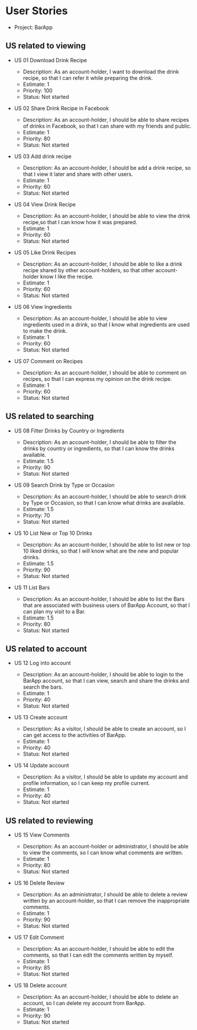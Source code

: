 # User Stories

- Project: BarApp

## US related to viewing

- US 01 Download Drink Recipe
  - Description: As an account-holder, I want to download the drink recipe, so that I can refer it while preparing the drink.
  - Estimate: 1
  - Priority: 100
  - Status: Not started

- US 02 Share Drink Recipe in Facebook
  - Description: As an account-holder, I should be able to share recipes of drinks in Facebook, so that I can share with my friends and public.
  - Estimate: 1
  - Priority: 80
  - Status: Not started
 
- US 03 Add drink recipe
  - Description: As an account-holder, I should be add a drink recipe, so that I view it later and share with other users.
  - Estimate: 1
  - Priority: 60
  - Status: Not started
 
- US 04 View Drink Recipe
  - Description: As an account-holder, I should be able to view the drink recipe,so that I can know how it was prepared.
  - Estimate: 1
  - Priority: 60
  - Status: Not started
 
- US 05 Like Drink Recipes
  - Description: As an account-holder, I should be able to like a drink recipe shared by other account-holders, so that other account-holder know I like the recipe.
  - Estimate: 1
  - Priority: 60
  - Status: Not started
 
- US 06 View Ingredients
  - Description: As an account-holder, I should be able to view ingredients used in a drink, so that I know what ingredients are used to make the drink.
  - Estimate: 1
  - Priority: 60
  - Status: Not started
 
- US 07 Comment on Recipes
  - Description: As an account-holder, I should be able to comment on recipes, so that I can express my opinion on the drink recipe.
  - Estimate: 1
  - Priority: 60
  - Status: Not started
 
## US related to searching
 
- US 08 Filter Drinks by Country or Ingredients
  - Description: As an account-holder, I should be able to filter the drinks by country or ingredients, so that I can know the drinks available.
  - Estimate: 1.5
  - Priority: 90
  - Status: Not started
 
- US 09 Search Drink by Type or Occasion
  - Description: As an account-holder, I should be able to search drink by Type or Occasion, so that I can know what drinks are available.
  - Estimate: 1.5
  - Priority: 70
  - Status: Not started
 
- US 10 List New or Top 10 Drinks
  - Description: As an account-holder, I should be able to list new or top 10 liked drinks, so that I will know what are the new and popular drinks.
  - Estimate: 1.5
  - Priority: 90
  - Status: Not started
 
- US 11 List Bars
  - Description: As an account-holder, I should be able to list the Bars that are associated with business users of BarApp Account, so that I can plan my visit to a Bar.
  - Estimate: 1.5
  - Priority: 80
  - Status: Not started
 
## US related to account
 
- US 12 Log into account
  - Description: As an account-holder, I should be able to login to the BarApp account, so that I can view, search and share the drinks and search the bars.
  - Estimate: 1
  - Priority: 40
  - Status: Not started
 
- US 13 Create account
  - Description: As a visitor, I should be able to create an account, so I can get access to the activities of BarApp.
  - Estimate: 1
  - Priority: 40
  - Status: Not started

- US 14 Update account
  - Description: As a visitor, I should be able to update my account and profile information, so I can keep my profile current.
  - Estimate: 1
  - Priority: 40
  - Status: Not started


## US related to reviewing
 
- US 15 View Comments
  - Description: As an account-holder or administrator, I should be able to view the comments, so I can know what comments are written.
  - Estimate: 1
  - Priority: 80
  - Status: Not started
 
- US 16 Delete Review
  - Description: As an administrator, I should be able to delete a review written by an account-holder, so that I can remove the inappropriate comments.
  - Estimate: 1
  - Priority: 90
  - Status: Not started
  
- US 17 Edit Comment
  - Description: As an account-holder, I should be able to edit the comments, so that I can edit the comments written by myself.
  - Estimate: 1
  - Priority: 85
  - Status: Not started

- US 18 Delete account
  - Description: As an account-holder, I should be able to delete an account, so I can delete my account from BarApp.
  - Estimate: 1
  - Priority: 90
  - Status: Not started  
